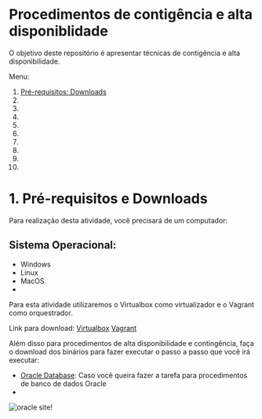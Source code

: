 # Procedimentos de contigência e alta disponiblidade

O objetivo deste repositório é apresentar técnicas de contigência e alta disponibilidade.

<a name="#top">Menu:</a>

1. [ Pré-requisitos: Downloads ](#1)
2. 
3. 
4. 
5. 
6. 
7. 
8. 
9. 
10. 


<a name="1"></a>
# 1. Pré-requisitos e Downloads

Para realização desta atividade, você precisará de um computador:

## Sistema Operacional:
- Windows
- Linux
- MacOS
- 

Para esta atividade utilizaremos o Virtualbox como virtualizador e o Vagrant como orquestrador.

Link para download: [Virtualbox](https://www.virtualbox.org/wiki/Downloads "VirtualBox - Download")
[Vagrant](https://www.vagrantup.com/downloads "Vagrant - Download")


Além disso para procedimentos de alta disponibilidade e contingência, faça o download dos binários para fazer executar o passo a passo que você irá executar:

- [Oracle Database](https://www.oracle.com/database/technologies/oracle-database-software-downloads.html "Oracle Database - Download"): Caso você queira fazer a tarefa para procedimentos de banco de dados Oracle
- 

![oracle site!](images/01.png "oracle site")
